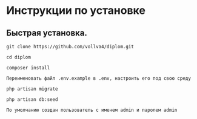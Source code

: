 
# Инструкции по установке

## Быстрая установка.

    git clone https://github.com/vollva4/diplom.git

    cd diplom

    composer install

    Переименовать файл .env.example в .env, настроить его под свою среду

    php artisan migrate

    php artisan db:seed

    По умолчанию создан пользователь с именем admin и паролем admin

